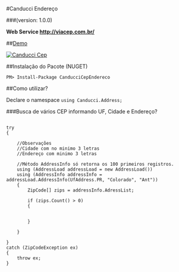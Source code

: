 #Canducci Endereço

###(version: 1.0.0)

__Web Service http://viacep.com.br/__

##[Demo](http://canduccipackages.apphb.com/#/)

[![Canducci Cep](http://i666.photobucket.com/albums/vv25/netdragoon/cep_zpsoqtae5hr.png)](https://www.nuget.org/packages/CanducciCepEndereco/)

##Instalação do Pacote (NUGET)

```Csharp
PM> Install-Package CanducciCepEndereco
```

##Como utilizar?

Declare o namespace `using Canducci.Address;` 

###Busca de vários CEP informando UF, Cidade e Endereço?

```Csharp

try
{

	//Observações
	//Cidade com no minimo 3 letras
	//Endereço com minimo 3 letras

	//Método AddressInfo só retorna os 100 primeiros registros.
    using (AddressLoad addressLoad = new AddressLoad())
   	using (AddressInfo addressInfo = addressLoad.AddressInfo(UfAddress.PR, "Colorado", "Ant"))
   	{               
    	ZipCode[] zips = addressInfo.AdressList; 

    	if (zips.Count() > 0)
    	{


    	}   

   	} 

}
catch (ZipCodeException ex)
{
    throw ex;
}

```
